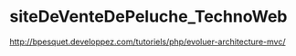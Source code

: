 # siteDeVenteDePeluche_TechnoWeb

http://bpesquet.developpez.com/tutoriels/php/evoluer-architecture-mvc/